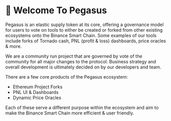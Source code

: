 # 👋 Welcome To Pegasus

Pegasus is an elastic supply token at its core, offering a governance model for users to vote on tools to either be created or forked from other existing ecosystems onto the Binance Smart Chain. Some examples of our tools include forks of Tornado cash, PNL \(profit & loss\) dashboards, price oracles & more. 

We are a community run project that are governed by vote of the community for all major changes to the protocol. Business strategy and overall development is ultimately decided on by our developers and team.  
  
There are a few core products of the Pegasus ecosystem:

* Ethereum Project Forks 
* PNL UI & Dashboards
* Dynamic Price Oracles 

Each of these serve a different purpose within the ecosystem and aim to make the Binance Smart Chain more efficient & user friendly. 

